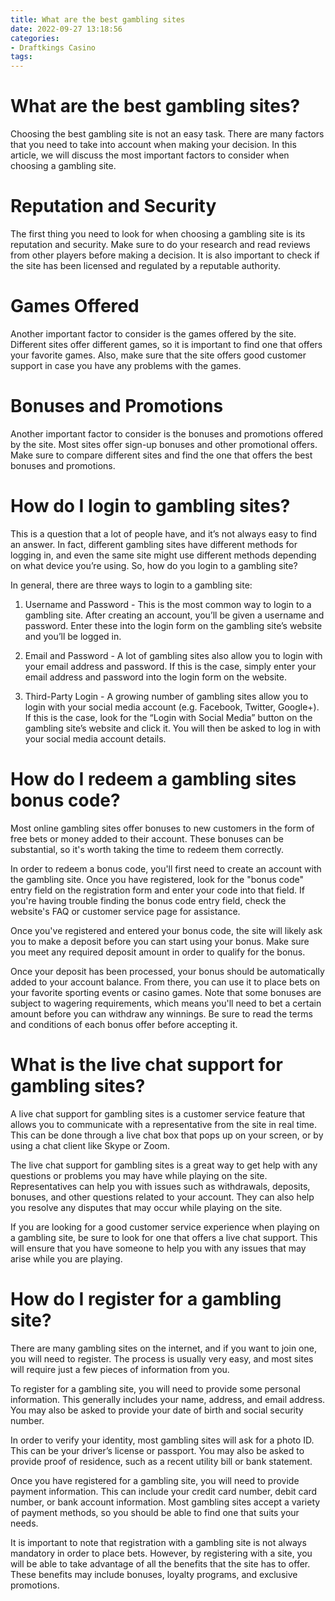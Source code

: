 ```yaml
---
title: What are the best gambling sites
date: 2022-09-27 13:18:56
categories:
- Draftkings Casino
tags:
---
```



#  What are the best gambling sites?

Choosing the best gambling site is not an easy task. There are many factors that you need to take into account when making your decision. In this article, we will discuss the most important factors to consider when choosing a gambling site.

# Reputation and Security

The first thing you need to look for when choosing a gambling site is its reputation and security. Make sure to do your research and read reviews from other players before making a decision. It is also important to check if the site has been licensed and regulated by a reputable authority.

# Games Offered

Another important factor to consider is the games offered by the site. Different sites offer different games, so it is important to find one that offers your favorite games. Also, make sure that the site offers good customer support in case you have any problems with the games.

# Bonuses and Promotions

Another important factor to consider is the bonuses and promotions offered by the site. Most sites offer sign-up bonuses and other promotional offers. Make sure to compare different sites and find the one that offers the best bonuses and promotions.

#  How do I login to gambling sites?

This is a question that a lot of people have, and it’s not always easy to find an answer. In fact, different gambling sites have different methods for logging in, and even the same site might use different methods depending on what device you’re using. So, how do you login to a gambling site?

In general, there are three ways to login to a gambling site:

1) Username and Password - This is the most common way to login to a gambling site. After creating an account, you’ll be given a username and password. Enter these into the login form on the gambling site’s website and you’ll be logged in.

2) Email and Password - A lot of gambling sites also allow you to login with your email address and password. If this is the case, simply enter your email address and password into the login form on the website.

3) Third-Party Login - A growing number of gambling sites allow you to login with your social media account (e.g. Facebook, Twitter, Google+). If this is the case, look for the “Login with Social Media” button on the gambling site’s website and click it. You will then be asked to log in with your social media account details.

#  How do I redeem a gambling sites bonus code?

Most online gambling sites offer bonuses to new customers in the form of free bets or money added to their account. These bonuses can be substantial, so it's worth taking the time to redeem them correctly.

In order to redeem a bonus code, you'll first need to create an account with the gambling site. Once you have registered, look for the "bonus code" entry field on the registration form and enter your code into that field. If you're having trouble finding the bonus code entry field, check the website's FAQ or customer service page for assistance.

Once you've registered and entered your bonus code, the site will likely ask you to make a deposit before you can start using your bonus. Make sure you meet any required deposit amount in order to qualify for the bonus.

Once your deposit has been processed, your bonus should be automatically added to your account balance. From there, you can use it to place bets on your favorite sporting events or casino games. Note that some bonuses are subject to wagering requirements, which means you'll need to bet a certain amount before you can withdraw any winnings. Be sure to read the terms and conditions of each bonus offer before accepting it.

#  What is the live chat support for gambling sites?

A live chat support for gambling sites is a customer service feature that allows you to communicate with a representative from the site in real time. This can be done through a live chat box that pops up on your screen, or by using a chat client like Skype or Zoom.

The live chat support for gambling sites is a great way to get help with any questions or problems you may have while playing on the site. Representatives can help you with issues such as withdrawals, deposits, bonuses, and other questions related to your account. They can also help you resolve any disputes that may occur while playing on the site.

If you are looking for a good customer service experience when playing on a gambling site, be sure to look for one that offers a live chat support. This will ensure that you have someone to help you with any issues that may arise while you are playing.

#  How do I register for a gambling site?

There are many gambling sites on the internet, and if you want to join one, you will need to register. The process is usually very easy, and most sites will require just a few pieces of information from you.

To register for a gambling site, you will need to provide some personal information. This generally includes your name, address, and email address. You may also be asked to provide your date of birth and social security number.

In order to verify your identity, most gambling sites will ask for a photo ID. This can be your driver’s license or passport. You may also be asked to provide proof of residence, such as a recent utility bill or bank statement.

Once you have registered for a gambling site, you will need to provide payment information. This can include your credit card number, debit card number, or bank account information. Most gambling sites accept a variety of payment methods, so you should be able to find one that suits your needs.

It is important to note that registration with a gambling site is not always mandatory in order to place bets. However, by registering with a site, you will be able to take advantage of all the benefits that the site has to offer. These benefits may include bonuses, loyalty programs, and exclusive promotions.